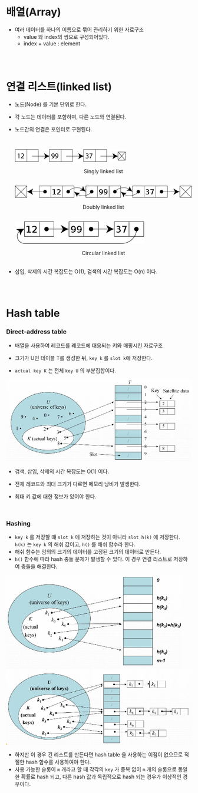 # 배열(Array)

* 여러 데이터를 하나의 이름으로 묶어 관리하기 위한 자료구조
  * value 와 index의 쌍으로 구성되어있다.
  * index + value : element

<br>

<br>

# 연결 리스트(linked list)

* 노드(Node) 를 기본 단위로 한다.

* 각 노드는 데이터를 포함하며, 다른 노드와 연결된다.

* 노드간의 연결은 포인터로 구현된다.

  <br>

  ![](./Datastructure/Singly_linked_list.png)

  <center>Singly linked list</center>

  <br>

  ![](Datastructure/Doubly-linked-list.png)

  <center>Doubly linked list</center>

  <br>

  ![](./Datastructure/Circularly-linked-list.png)

  <center>Circular linked list</center>

  <br>

* 삽입, 삭제의 시간 복잡도는 O(1), 검색의 시간 복잡도는 O(n) 이다.

  <br>

  <br>

# Hash table

### Direct-address table

* 배열을 사용하여 레코드를 레코드에 대응되는 키와 매핑시킨 자료구조

* 크기가 U인 테이블 T를 생성한 뒤, `key k` 를 `slot k`에 저장한다.
* `actual key K` 는 전체 `key U` 의 부분집합이다.

<img src="./Algorithm/Direct_address_tables.png" alt="figure" style="zoom: 80%;" />

* 검색, 삽입, 삭제의 시간 복잡도는 O(1) 이다.

* 전체 레코드와 최대 크기가 다르면 메모리 낭비가 발생한다.

* 최대 키 값에 대한 정보가 있어야 한다.

  <br>

###  Hashing

* `key k` 를 저장할 떄 `slot k` 에 저장하는 것이 아니라 `slot h(k)` 에 저장한다. `h(k)` 는 `key k` 의 해쉬 값이고, `h()` 를 해쉬 함수라 한다.
* 해쉬 함수는 임의의 크기의 데이터를 고정된 크기의 데이터로 만든다.
* `h()` 함수에 따라 hash 충돌 문제가 발생할 수 있다. 이 경우 연결 리스트로 저장하여 충돌을 해결한다.

<img src="./Algorithm/Hashing.png" alt="figure" style="zoom: 80%;" />

<img src="./Algorithm/Hashing_list.png" alt="figure" style="zoom: 80%;" />

* 하지만 이 경우 긴 리스트를 만든다면 hash table 을 사용하는 이점이 없으므로 적절한 hash 함수를 사용하여야 한다.
* 사용 가능한 슬롯이 `m` 개라고 할 때 각각의 `key` 가 중복 없이 `m` 개의 슬롯으로 동일한 확률로 hash 되고, 다른 hash 값과 독립적으로 hash 되는 경우가 이상적인 경우이다.